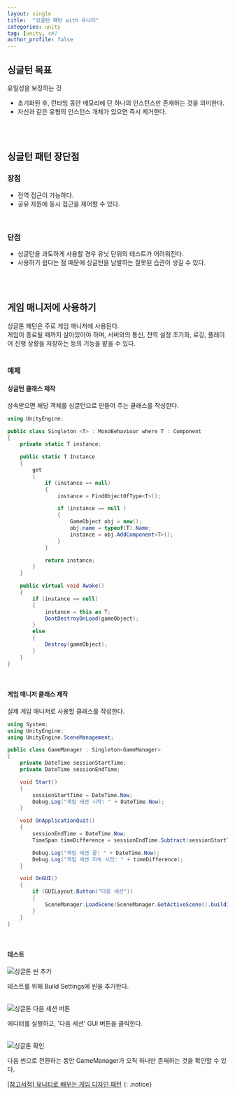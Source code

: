 ```yaml
---
layout: single
title:  "싱글턴 패턴 with 유니티"
categories: unity
tag: [unity, c#]
author_profile: false
---
```


## 싱글턴 목표
유일성을 보장하는 것
- 초기화된 후, 런타임 동안 메모리에 단 하나의 인스턴스만 존재하는 것을 의미한다.
- 자신과 같은 유형의 인스턴스 개체가 있으면 즉시 제거한다.  
<br>
<br>



## 싱글턴 패턴 장단점
### 장점
- 전역 접근이 가능하다.
- 공유 자원에 동시 접근을 제어할 수 있다.  
<br>

### 단점
- 싱글턴을 과도하게 사용할 경우 유닛 단위의 테스트가 어려워진다.
- 사용하기 쉽다는 점 때문에 싱글턴을 남발하는 잘못된 습관이 생길 수 있다.  
<br>
<br>



## 게임 매니저에 사용하기
싱글톤 패턴은 주로 게임 매니저에 사용된다.  
게임이 종료될 때까지 살아있어야 하며, 서버와의 통신, 전역 설정 초기화, 로깅, 플레이어 진행 상황을 저장하는 등의 기능을 맡을 수 있다.  
<br>

### 예제
#### 싱글턴 클래스 제작
상속받으면 해당 객체를 싱글턴으로 만들어 주는 클래스를 작성한다.
```csharp
using UnityEngine;

public class Singleton <T> : MonoBehaviour where T : Component
{
    private static T instance;

    public static T Instance
    {
        get 
        { 
            if (instance == null)
            {
                instance = FindObjectOfType<T>();

                if (instance == null )
                {
                    GameObject obj = new();
                    obj.name = typeof(T).Name;
                    instance = obj.AddComponent<T>();
                }
            }

            return instance; 
        }        
    }

    public virtual void Awake()
    {
        if (instance == null)
        {
            instance = this as T;
            DontDestroyOnLoad(gameObject);
        }
        else
        {
            Destroy(gameObject);
        }
    }
}
```
<br>

#### 게임 매니저 클래스 제작
실제 게임 매니저로 사용할 클래스를 작성한다.
```csharp
using System;
using UnityEngine;
using UnityEngine.SceneManagement;

public class GameManager : Singleton<GameManager>
{
    private DateTime sessionStartTime;
    private DateTime sessionEndTime;

    void Start()
    {
        sessionStartTime = DateTime.Now;
        Debug.Log("게임 세션 시작: " + DateTime.Now);
    }

    void OnApplicationQuit()
    {
        sessionEndTime = DateTime.Now;
        TimeSpan timeDifference = sessionEndTime.Subtract(sessionStartTime);

        Debug.Log("게임 세션 끝: " + DateTime.Now);
        Debug.Log("게임 세션 지속 시간: " + timeDifference);
    }

    void OnGUI()
    {
        if (GUILayout.Button("다음 세션"))
        {
            SceneManager.LoadScene(SceneManager.GetActiveScene().buildIndex + 1);
        }
    }
}
```
<br>

#### 테스트
![싱글톤 씬 추가](https://drive.google.com/uc?export=view&id=123IR3tzpjdjvFRCCNZE3ycmibBdwah68)

테스트를 위해 Build Settings에 씬을 추가한다.  
<br>

![싱글톤 다음 세션 버튼](https://drive.google.com/uc?export=view&id=1P4_g_lWusiYzySHJZqa-lWn4p0rEZZhE)

에디터를 실행하고, '다음 세션' GUI 버튼을 클릭한다.  
<br>

![싱글톤 확인](https://drive.google.com/uc?export=view&id=13D1WjdYofoVDkM4liV4q5CscZjF8tmsu)

다음 씬으로 전환하는 동안 GameManager가 오직 하나만 존재하는 것을 확인할 수 있다.

[[참고서적] 유니티로 배우는 게임 디자인 패턴](https://search.shopping.naver.com/book/search?bookTabType=ALL&pageIndex=1&pageSize=40&query=%EC%9C%A0%EB%8B%88%ED%8B%B0%EB%A1%9C%20%EB%B0%B0%EC%9A%B0%EB%8A%94%20%EA%B2%8C%EC%9E%84%20%EB%94%94%EC%9E%90%EC%9D%B8%20%ED%8C%A8%ED%84%B4&sort=REL)
{: .notice}
